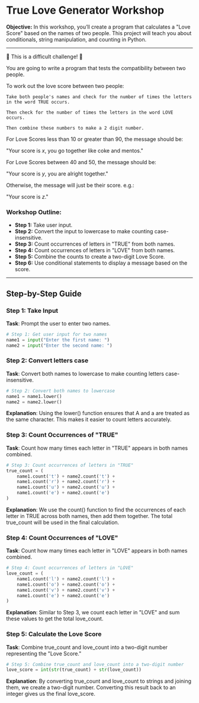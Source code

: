 # True Love Generator Workshop

**Objective:** In this workshop, you’ll create a program that calculates a "Love Score" based on the names of two people. This project will teach you about conditionals, string manipulation, and counting in Python.

---

💪 This is a difficult challenge! 💪

You are going to write a program that tests the compatibility between two people.

To work out the love score between two people:

    Take both people's names and check for the number of times the letters in the word TRUE occurs.

    Then check for the number of times the letters in the word LOVE occurs.

    Then combine these numbers to make a 2 digit number.

For Love Scores less than 10 or greater than 90, the message should be:

"Your score is *x*, you go together like coke and mentos."

For Love Scores between 40 and 50, the message should be:

"Your score is *y*, you are alright together."

Otherwise, the message will just be their score. e.g.:

"Your score is *z*."

### Workshop Outline:

- **Step 1:** Take user input.
- **Step 2:** Convert the input to lowercase to make counting case-insensitive.
- **Step 3:** Count occurrences of letters in "TRUE" from both names.
- **Step 4:** Count occurrences of letters in "LOVE" from both names.
- **Step 5:** Combine the counts to create a two-digit Love Score.
- **Step 6:** Use conditional statements to display a message based on the score.

---

## Step-by-Step Guide

### Step 1: Take Input

**Task**: Prompt the user to enter two names.

```python
# Step 1: Get user input for two names
name1 = input("Enter the first name: ")
name2 = input("Enter the second name: ")
```

### Step 2: Convert letters case
**Task**: Convert both names to lowercase to make counting letters case-insensitive.
```python
# Step 2: Convert both names to lowercase
name1 = name1.lower()
name2 = name2.lower()
```
**Explanation**: Using the lower() function ensures that A and a are treated as the same character. This makes it easier to count letters accurately.

### Step 3: Count Occurrences of "TRUE"

**Task**: Count how many times each letter in "TRUE" appears in both names combined.
```python
# Step 3: Count occurrences of letters in "TRUE"
true_count = (
    name1.count('t') + name2.count('t') +
    name1.count('r') + name2.count('r') +
    name1.count('u') + name2.count('u') +
    name1.count('e') + name2.count('e')
)
```
**Explanation**: We use the count() function to find the occurrences of each letter in TRUE across both names, then add them together. The total true_count will be used in the final calculation.

### Step 4: Count Occurrences of "LOVE"

**Task**: Count how many times each letter in "LOVE" appears in both names combined.
```python
# Step 4: Count occurrences of letters in "LOVE"
love_count = (
    name1.count('l') + name2.count('l') +
    name1.count('o') + name2.count('o') +
    name1.count('v') + name2.count('v') +
    name1.count('e') + name2.count('e')
)
```
**Explanation**: Similar to Step 3, we count each letter in "LOVE" and sum these values to get the total love_count.

### Step 5: Calculate the Love Score

**Task**: Combine true_count and love_count into a two-digit number representing the "Love Score."

```python
# Step 5: Combine true_count and love_count into a two-digit number
love_score = int(str(true_count) + str(love_count))
```
**Explanation**: By converting true_count and love_count to strings and joining them, we create a two-digit number. Converting this result back to an integer gives us the final love_score.









